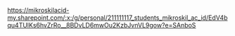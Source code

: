 https://mikroskilacid-my.sharepoint.com/:x:/g/personal/211111117_students_mikroskil_ac_id/EdV4bqu4TUlKs6hvZrRo__8BDvLD6mwOu2KzbJvnVL9gow?e=SAnboS